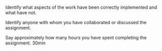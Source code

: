 Identify what aspects of the work have been correctly implemented and what have not.

Identify anyone with whom you have collaborated or discussed the assignment.

Say approximately how many hours you have spent completing the assignment.
30min
